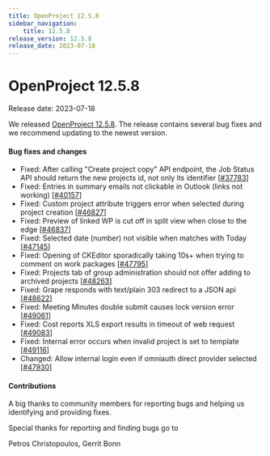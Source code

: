 ```yaml
---
title: OpenProject 12.5.8
sidebar_navigation:
    title: 12.5.8
release_version: 12.5.8
release_date: 2023-07-18
---
```


# OpenProject 12.5.8

Release date: 2023-07-18

We released [OpenProject 12.5.8](https://community.openproject.org/versions/1829).
The release contains several bug fixes and we recommend updating to the newest version.

<!--more-->
#### Bug fixes and changes

- Fixed: After calling "Create project copy" API endpoint, the Job Status API should return the new projects id, not only its identifier  \[[#37783](https://community.openproject.org/wp/37783)\]
- Fixed: Entries in summary emails not clickable in Outlook (links not working) \[[#40157](https://community.openproject.org/wp/40157)\]
- Fixed: Custom project attribute triggers error when selected during project creation \[[#46827](https://community.openproject.org/wp/46827)\]
- Fixed: Preview of linked WP is cut off in split view when close to the edge \[[#46837](https://community.openproject.org/wp/46837)\]
- Fixed: Selected date (number) not visible when matches with Today \[[#47145](https://community.openproject.org/wp/47145)\]
- Fixed: Opening of CKEditor sporadically taking 10s+ when trying to comment on work packages \[[#47795](https://community.openproject.org/wp/47795)\]
- Fixed: Projects tab of group administration should not offer adding to archived projects \[[#48263](https://community.openproject.org/wp/48263)\]
- Fixed: Grape responds with text/plain 303 redirect to a JSON api \[[#48622](https://community.openproject.org/wp/48622)\]
- Fixed: Meeting Minutes double submit causes lock version error \[[#49061](https://community.openproject.org/wp/49061)\]
- Fixed: Cost reports XLS export results in timeout of web request \[[#49083](https://community.openproject.org/wp/49083)\]
- Fixed: Internal error occurs when invalid project is set to template \[[#49116](https://community.openproject.org/wp/49116)\]
- Changed: Allow internal login even if omniauth direct provider selected \[[#47930](https://community.openproject.org/wp/47930)\]

#### Contributions
A big thanks to community members for reporting bugs and helping us identifying and providing fixes.

Special thanks for reporting and finding bugs go to

Petros Christopoulos, Gerrit Bonn
